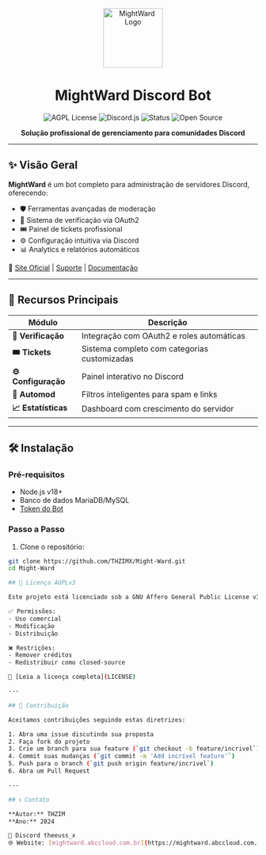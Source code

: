 <div align="center">
  <img src="https://mightward.abccloud.com.br/images/logo.png" height="120" alt="MightWard Logo">
  <h1>MightWard Discord Bot</h1>
  
  <p>
    <img alt="AGPL License" src="https://img.shields.io/badge/License-AGPL%20v3-blue.svg">
    <img alt="Discord.js" src="https://img.shields.io/badge/discord.js-v14-blue">
    <img alt="Status" src="https://img.shields.io/badge/status-production-brightgreen">
    <img alt="Open Source" src="https://img.shields.io/badge/open%20source-%E2%9D%A4-success">
  </p>
  
  <p><strong>Solução profissional de gerenciamento para comunidades Discord</strong></p>
</div>

---

## ✨ Visão Geral

**MightWard** é um bot completo para administração de servidores Discord, oferecendo:

- 🛡️ Ferramentas avançadas de moderação
- 🔐 Sistema de verificação via OAuth2
- 🎟️ Painel de tickets profissional
- ⚙️ Configuração intuitiva via Discord
- 📊 Analytics e relatórios automáticos

🔗 [Site Oficial](https://mightward.abccloud.com.br) | [Suporte](#) | [Documentação](#)

---

## 🚀 Recursos Principais

| Módulo        | Descrição                                  |
|---------------|-------------------------------------------|
| **🔐 Verificação** | Integração com OAuth2 e roles automáticas |
| **🎟️ Tickets** | Sistema completo com categorias customizadas |
| **⚙️ Configuração** | Painel interativo no Discord              |
| **🤖 Automod** | Filtros inteligentes para spam e links    |
| **📈 Estatísticas** | Dashboard com crescimento do servidor     |

---

## 🛠️ Instalação

### Pré-requisitos
- Node.js v18+
- Banco de dados MariaDB/MySQL
- [Token do Bot](https://discord.com/developers/applications)

### Passo a Passo

1. Clone o repositório:
```bash
git clone https://github.com/THZIMX/Might-Ward.git
cd Might-Ward

## 📜 Licença AGPLv3

Este projeto está licenciado sob a GNU Affero General Public License v3.0:

✅ Permissões:
- Uso comercial
- Modificação
- Distribuição

❌ Restrições:
- Remover créditos
- Redistribuir como closed-source

📄 [Leia a licença completa](LICENSE)

---

## 🤝 Contribuição

Aceitamos contribuições seguindo estas diretrizes:

1. Abra uma issue discutindo sua proposta
2. Faça fork do projeto
3. Crie um branch para sua feature (`git checkout -b feature/incrivel`)
4. Commit suas mudanças (`git commit -m 'Add incrível feature'`)
5. Push para o branch (`git push origin feature/incrivel`)
6. Abra um Pull Request

---

## 📞 Contato

**Autor:** THZIM  
**Ano:** 2024  

💙 Discord theeuss_x  
🌐 Website: [mightward.abccloud.com.br](https://mightward.abccloud.com.br)  

